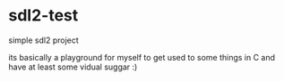 # sdl2-test
simple sdl2 project

its basically a playground for myself to get used to some things in C and have at least some vidual suggar :)


